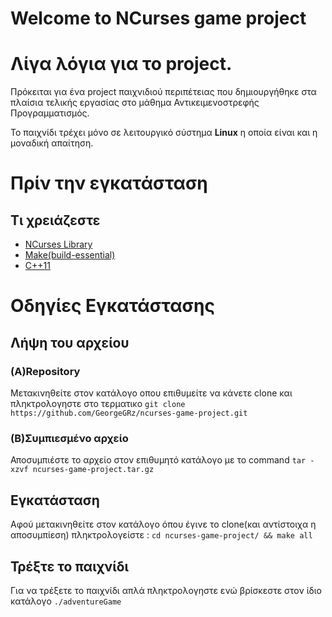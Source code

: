 # Welcome to NCurses game project

# <B>Λίγα λόγια για το project.</b>
Πρόκειται για ένα project παιχνιδιού περιπέτειας που δημιουργήθηκε στα πλαίσια τελικής εργασίας στο μάθημα Αντικειμενοστρεφής Προγραμματισμός.

Το παιχνίδι τρέχει μόνο σε λειτουργικό σύστημα <b>Linux</b> η οποία είναι και η μοναδική απαίτηση.

# Πρίν την εγκατάσταση
## Τι χρειάζεστε
<ul>

<li><a  href="https://invisible-mirror.net/archives/ncurses/">NCurses Library</a></li>

<li><a  href="https://packages.ubuntu.com/search?keywords=build-essential">Make(build-essential)</a></li>

<li><a  href="https://packages.ubuntu.com/search?keywords=g%2B%2B">C++11</a></li>

</ul>

# Οδηγίες Εγκατάστασης
## Λήψη του αρχείου
### (A)Repository
Μετακινηθείτε στον κατάλογο οπου επιθυμείτε να κάνετε clone και πληκτρολογηστε στο τερματικο 
``` git clone https://github.com/GeorgeGRz/ncurses-game-project.git ```
### (B)Συμπιεσμένο αρχείο
Αποσυμπιέστε το αρχείο στον επιθυμητό κατάλογο με το command 
```tar -xzvf ncurses-game-project.tar.gz```

## Εγκατάσταση
Αφού μετακινηθείτε στον κατάλογο όπου έγινε το clone(και αντίστοιχα η αποσυμπίεση)  πληκτρολογείστε :
```cd ncurses-game-project/ && make all```

## Τρέξτε το παιχνίδι
Για να τρέξετε το παιχνίδι απλά πληκτρολογηστε ενώ βρίσκεστε στον ίδιο κατάλογο 
``` ./adventureGame ```


